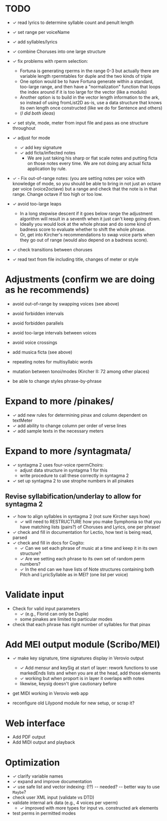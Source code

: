 # TODO

<!-- check mark is U+2713 -->

- ✓ read lyrics to determine syllable count and penult length
- ✓ set range per voiceName 
- ✓ add syllables/lyrics
- ✓ combine Choruses into one large structure
- ✓ fix problems with rperm selection:
    - Fortuna is generating rperms in the range 0-3 but actually there are
      variable length rpermtables for duple and the two kinds of triple
    - One option would be to have Fortuna generate within a standard,
      too-large range, and then have a "normalization" function that loops the
      index around if it is too large for the vector (like a modulo)
    - Another option is to build in the vector length information to the ark,
        so instead of using fromList2D as-is, use a data structure that knows
        its own length once constructed (like we do for Sentence and others)
    - (*I did both ideas*)

- ✓ set style, mode, meter from input file and pass as one structure throughout
- ✓ adjust for mode
    - ✓ add key signature
    - ✓ add ficta/inflected notes
        - We are just taking his sharp or flat scale notes and putting ficta
          on those notes every time. We are not doing any actual ficta
          application by rule. 
- ✓ - Fix out-of-range notes: (you are setting notes per voice with knowledge of
   mode, so you should be able to bring in not just an octave per voice
   (voice2octave) but a range and check that the note is in that range.
   Change octave if too high or too low.
- ✓ avoid too-large leaps
    - In a long stepwise descent if it goes below range the adjustment
      algorithm will result in a seventh when it just can't keep going down.
    - Ideally you would look at the whole phrase and do some kind of badness
      score to evaluate whether to shift the whole phrase.
    - Or, get into Kircher's recommendations to swap voice parts when they go
      out of range (would also depend on a badness score).

- ✓ check transitions between choruses

- ✓ read text from file including title, changes of meter or  style

# Adjustments (confirm we are doing as he recommends)

- avoid out-of-range by swapping voices (see above)
- avoid forbidden intervals 
- avoid forbidden parallels
- avoid too-large intervals between voices
- avoid voice crossings
- add musica ficta (see above)
- repeating notes for multisyllabic words
- mutation between tonoi/modes (Kircher II: 72 among other places)

- be able to change styles phrase-by-phrase

# Expand to more /pinakes/
- ✓ add new rules for determining pinax and column dependent on textMeter
- ✓ add ability to change column per order of verse lines
- ✓ add sample texts in the necessary meters

# Expand to more /syntagmata/
- ✓ syntagma 2 uses four-voice rpermChoirs:
    - adjust data structure in syntagma 1 for this 
    - write procedure to call these correctly in syntagma 2
- ✓ set up syntagma 2 to use strophe numbers in all pinakes

## Revise syllabification/underlay to allow for syntagma 2

- ✓ how to align syllables in syntagma 2 (not sure Kircher says how)
    - ✓ will need to RESTRUCTURE how you make Symphonia so that you have
      matching lists (pairs?) of Choruses and Lyrics, one per phrase!
- ✓ check and fill in documentation for Lectio, how text is being read, parsed
- ✓ check and fill in docs for Cogito:
    - ✓ Can we set each phrase of music at a time and keep it in its own
      structure?
    - ✓ Are we setting each phrase to its own set of random perm numbers?
    - ✓ In the end can we have lists of Note structures containing both Pitch
      and LyricSyllable as in MEI? (one list per voice)

# Validate input

- Check for valid input parameters 
    - ✓ (e.g., Florid can only be Duple)
    - some pinakes are limited to particular modes
- check that each phrase has right number of syllables for that pinax

# Add MEI output module (Scribo/MEI)
- ✓ make key signature, time signatures display in Verovio output
    - ✓ Add mensur and keySig at start of layer: rework functions to use
        markedEnds lists and when you are at the head, add those elements
    - ✓ working but when proport is in layer it overlaps with notes
    - likewise, keysig doesn't give cautionary before
- get MIDI working in Verovio web app

- reconfigure old Lilypond module for new setup, or scrap it?

# Web interface
- Add PDF output
- Add MIDI output and playback

# Optimization

- ✓ clarify variable names
- ✓ expand and improve documentation
- ✓ use safe list and vector indexing: (!?) 
    -- needed? 
    -- better way to use `Maybe`?
- check user XML input (validate vs DTD)
- validate internal ark data (e.g., 4 voices per vperm)
    - ✓ improved with more types for input vs. constructed ark elements
- test perms in permitted modes




